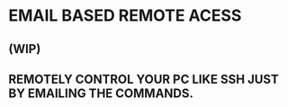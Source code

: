 #                        EMAIL BASED REMOTE ACESS
##                              (WIP)


## REMOTELY CONTROL YOUR PC LIKE SSH JUST BY EMAILING THE COMMANDS.
